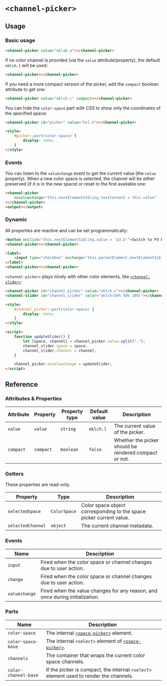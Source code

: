 # `<channel-picker>`

## Usage

### Basic usage

```html
<channel-picker value="oklab.a"></channel-picker>
```

If no color channel is provided (via the `value` attribute/property),
the default `oklch.l` will be used:

```html
<channel-picker></channel-picker>
```

If you need a more compact version of the picker, add the `compact` boolean attribute to get one:

```html
<channel-picker value="oklch.c" compact></channel-picker>
```

You can hide the `color-space` part with CSS to show only the coordinates of the specified space:

```html
<channel-picker id="picker" value="hsl.h"></channel-picker>

<style>
	#picker::part(color-space) {
		display: none;
	}
</style>
```

### Events

You can listen to the `valuechange` event to get the current value (the `value`
property). When a new color space is selected, the channel will be either
preserved (if it is in the new space) or reset to the first available one:

```html
<channel-picker
	onvaluechange="this.nextElementSibling.textContent = this.value"
></channel-picker>
<output></output>
```

### Dynamic

All properties are reactive and can be set programmatically:

```html
<button onclick="this.nextElementSibling.value = 'p3.b'">Switch to P3 Blue</button>
<channel-picker></channel-picker>
```

```html
<label>
	<input type="checkbox" onchange="this.parentElement.nextElementSibling.compact = this.checked" /> Compact picker
</label>
<channel-picker></channel-picker>
```

`<channel-picker>` plays nicely with other color elements, like
[`<channel-slider>`](../channel-slider):

```html
<channel-picker id="channel_picker" value="oklch.c"></channel-picker>
<channel-slider id="channel_slider" color="oklch(50% 50% 180)"></channel-slider>

<style>
	#channel_picker::part(color-space) {
		display: none;
	}
</style>

<script>
	function updateSlider() {
		let [space, channel] = channel_picker.value.split(".");
		channel_slider.space = space;
		channel_slider.channel = channel;
	}

	channel_picker.onvaluechange = updateSlider;
</script>
```

## Reference

### Attributes & Properties

| Attribute | Property | Property type | Default value | Description                      |
| --------- | -------- | ------------- | ------------- | -------------------------------- |
| `value`   | `value`  | `string`      | `oklch.l`     | The current value of the picker. |
| `compact` | `compact`  | `boolean` | `false` | Whether the picker should be rendered compact or not. |

### Getters

These properties are read-only.

| Property          | Type         | Description                                                         |
| ----------------- | ------------ | ------------------------------------------------------------------- |
| `selectedSpace`   | `ColorSpace` | Color space object corresponding to the space picker current value. |
| `selectedChannel` | `object`     | The current channel metadata.                                       |

### Events

| Name          | Description                                                                  |
| ------------- | ---------------------------------------------------------------------------- |
| `input`       | Fired when the color space or channel changes due to user action.            |
| `change`      | Fired when the color space or channel changes due to user action.            |
| `valuechange` | Fired when the value changes for any reason, and once during initialization. |

### Parts

| Name           | Description                                          |
|----------------|------------------------------------------------------|
| `color-space` | The internal [`<space-picker>`](../space-picker/) element. |
| `color-space-base` | The internal `<select>` element of [`<space-picker>`](../space-picker/). |
| `channels` | The container that wraps the current color space channels. |
| `color-channel-base` | If the picker is compact, the internal `<select>` element used to render the channels.  |
